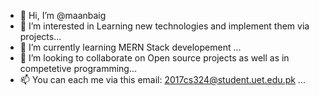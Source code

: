 - 👋 Hi, I’m @maanbaig
- 👀 I’m interested in Learning new technologies and implement them via projects...
- 🌱 I’m currently learning MERN Stack developement ...
- 💞️ I’m looking to collaborate on Open source projects as well as in competetive programming...
- 📫 You can each me via this email: 2017cs324@student.uet.edu.pk ...

<!---
maanbaig/maanbaig is a ✨ special ✨ repository because its `README.md` (this file) appears on your GitHub profile.
You can click the Preview link to take a look at your changes.
--->
